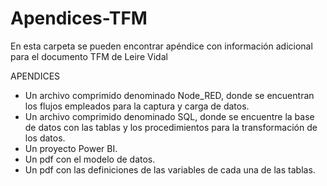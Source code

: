 # Apendices-TFM
En esta carpeta se pueden encontrar apéndice con información adicional para el documento TFM de Leire Vidal

APENDICES
* Un archivo comprimido denominado Node_RED, donde se encuentran los flujos empleados para la captura y carga de datos.
* Un archivo comprimido denominado SQL, donde se encuentre la base de datos con las tablas y los procedimientos para la transformación de los datos.
* Un proyecto Power BI.
* Un pdf con el modelo de datos.
* Un pdf con las definiciones de las variables de cada una de las tablas.

